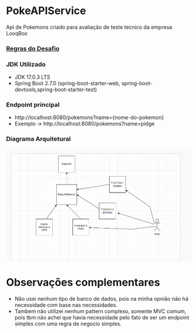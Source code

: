 # PokeAPIService
Api de Pokemons criado para avaliação de teste tecnico da empresa LooqBox

### [Regras do Desafio](https://github.com/looqbox/looqbox-backend-challenge#readme)
 
### JDK Utilizado
* JDK 17.0.3 LTS
* Spring Boot 2.7.0 (spring-boot-starter-web, spring-boot-devtools,spring-boot-starter-test) 
 
### Endpoint principal
* http://localhost:8080/pokemons?name={nome-do-pokemon}
* Exemplo -> http://localhost:8080/pokemons?name=pidge 

### Diagrama Arquitetural
![Screenshot](DIAGRAMA-ARQUITETURAL.png)


# Observações complementares

* Não usei nenhum tipo de banco de dados, pois na minha opnião não há necessidade com base nas necessidades.
* Tambem não utilizei nenhum pattern complexo, somente MVC comum, pois tbm não achei que havia necessidade pelo fato de ser um endpoint simples com uma regra de negocio simples.

